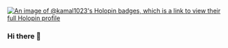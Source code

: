 [![An image of @kamal1023's Holopin badges, which is a link to view their full Holopin profile](https://holopin.me/kamal1023)](https://holopin.io/@kamal1023)

### Hi there 👋
<!--
*Kamal1023/Kamal1023* is a ✨ special ✨ repository because its README.md (this file) appears on your GitHub profile.

Here are some ideas to get you started:

- 🔭 I’m currently working on ...
- 🌱 I’m currently learning ...
- 👯 I’m looking to collaborate on ...
- 🤔 I’m looking for help with ...
- 💬 Ask me about ...
- 📫 How to reach me: ...
- 😄 Pronouns: ...
- ⚡ Fun fact: ...
-->

